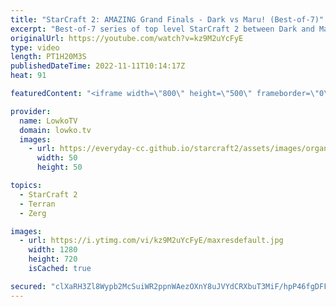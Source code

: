 ```yaml
---
title: "StarCraft 2: AMAZING Grand Finals - Dark vs Maru! (Best-of-7)"
excerpt: "Best-of-7 series of top level StarCraft 2 between Dark and Maru. This Zerg vs Terran is the Grand Finals of the AfreecaTV Champions Cup, a $15k tournament that recently took place.  Support my work on Patreon: https://www.patreon.com/lowkotv Become a YouTube member: https://lowko.tv/join  More Lowko:"
originalUrl: https://youtube.com/watch?v=kz9M2uYcFyE
type: video
length: PT1H20M3S
publishedDateTime: 2022-11-11T10:14:17Z
heat: 91

featuredContent: "<iframe width=\"800\" height=\"500\" frameborder=\"0\" src=\"https://www.youtube.com/embed/kz9M2uYcFyE\" allow=\"accelerometer; autoplay; encrypted-media; gyroscope; picture-in-picture\" allowfullscreen></iframe>"

provider:
  name: LowkoTV
  domain: lowko.tv
  images:
    - url: https://everyday-cc.github.io/starcraft2/assets/images/organizations/lowko.tv-50x50.jpg
      width: 50
      height: 50

topics:
  - StarCraft 2
  - Terran
  - Zerg

images:
  - url: https://i.ytimg.com/vi/kz9M2uYcFyE/maxresdefault.jpg
    width: 1280
    height: 720
    isCached: true

secured: "clXaRH3Zl8Wypb2McSuiWR2ppnWAezOXnY8uJVYdCRXbuT3MiF/hpP46fgDFFU68pbe+joXO1SqjiJ/fWCU6kKC+nOSKnAeLs39duhb3eddQw4/tI+yJX3lMRcTGSf6L3RjjYlhs7DFCNneY+yHG2A45ExxQRriP8vf4WHpiGEfBPqEfUMlDCN+Xx2Jip7VWmPTDPooHYRWhIMYkcfD+MxDR//al4Dn470F+YRXbXniGkgyzZm9dn1FABI0fDPGcCxlwkZ2d1e6smrT/hlsSKU6jV7z2jyRnibEGIgzNd8WLIaK68CzUIpZHzdXE3IEUTUR/um7j6h8X45kEasquL1jEwAbJcWEc47QIuVB+RSshKiWk72rq3DaF3vzilVAOb9a8SJ9gMTi5zp5xdYJzChgc5Xtspvq8jJmRaD73AGYyTHoChcvFwr44tKpxrAYy;2qb3HblPZfeU03/pwkSf4A=="
---
```


